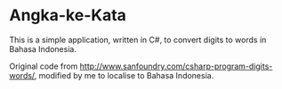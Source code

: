 # Angka-ke-Kata

This is a simple application, written in C#, to convert digits to words in Bahasa Indonesia.

Original code from http://www.sanfoundry.com/csharp-program-digits-words/, modified by me to localise to Bahasa Indonesia.
